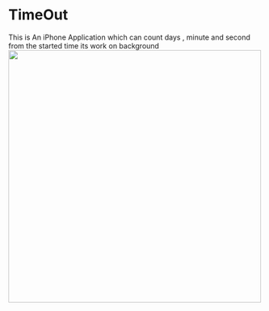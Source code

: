 # TimeOut
This is An iPhone Application which can count days , minute and second from the started time its work on background
<br>
<img src="https://github.com/RajendraPandit1/TimeOut/assets/75786029/5d25116c-94e0-46aa-9fd5-8fbcd1f51f44" height="500">

